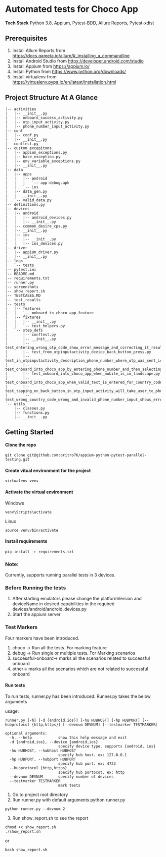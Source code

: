 # Automated tests for Choco App

**Tech Stack**
Python 3.8, Appium, Pytest-BDD, Allure Reports, Pytest-xdist

## Prerequisites
1. Install Allure Reports from https://docs.qameta.io/allure/#_installing_a_commandline
2. Install Android Studio from https://developer.android.com/studio
3. Install Appium from https://appium.io/
4. Install Python from https://www.python.org/downloads/
5. Install virtualenv from https://virtualenv.pypa.io/en/latest/installation.html

## Project Structure At A Glance
```
|-- activities
|   |-- __init__.py
|   |-- onboard_success_activity.py
|   |-- otp_input_activity.py
|   |-- phone_number_input_activity.py
|-- conf
|   |-- conf.py
|   |-- __init__.py
|-- conftest.py
|-- custom_excepitons
|   |-- appium_exceptions.py
|   |-- base_exception.py
|   |-- env_variable_exceptions.py
|   |-- __init__.py
|-- data
|   |-- apps
|   |   |-- android
|   |   |   `-- app-debug.apk
|   |   `-- ios
|   |-- data_gen.py
|   |-- __init__.py
|   `-- valid_data.py
|-- definitions.py
|-- devices
|   |-- android
|   |   |-- android_devices.py
|   |   |-- __init__.py
|   |-- common_desire_cps.py
|   |-- __init__.py
|   |-- ios
|   |   |-- __init__.py
|   |   |-- ios_devices.py
|-- driver
|   |-- appium_driver.py
|   |-- __init__.py
|-- logs
|   `-- tests
|-- pytest.ini
|-- README.md
|-- requirements.txt
|-- runner.py
|-- screenshots
|-- show_report.sh
|-- TESTCASES.MD
|-- test_results
|-- tests
|   |-- features
|   |   `-- onboard_to_choco_app.feature
|   |-- fixtures
|   |   |-- __init__.py
|   |   `-- test_helpers.py
|   `-- step_defs
|       |-- conftest.py
|       |-- __init__.py
|       |-- test_entering_wrong_otp_code_show_error_message_and_correcting_it_results_successful_onboard.py
|       |-- test_from_otpinputactivity_device_back_button_press.py
|       |-- test_in_otpinputactivity_description_phone_number_where_otp_was_sent_is_shown.py
|       |-- test_onboard_into_choco_app_by_entering_phone_number_and_then_selecting_country_code.py
|       |-- test_onboard_into_choco_app_when_mobile_is_in_landscape.py
|       |-- test_onboard_into_choco_app_when_valid_text_is_entered_for_country_code_filtering.py
|       |-- test_tapping_on_back_button_in_otp_input_activity_will_take_user_to_phone_number_input_activity.py
|       `-- test_wrong_country_code_wrong_and_invalid_phone_number_input_shows_error_message.py
`-- utils
    |-- classes.py
    |-- functions.py
    |-- __init__.py
```
## Getting Started

#### Clone the repo
```
git clone git@github.com:oritro76/appium-python-pytest-parallel-testing.git
```

#### Create vitual environment for the project
```commandline
virtualenv venv
```
#### Activate the virtual environment
Windows
```commandline
venv\Scripts\activate
```
Linux
```commandline
source venv/bin/activate
```
#### Install requirements

```commandline
pip install -r requirements.txt
```
### Note:
Currently, supports running parallel tests in 3 devices.

### Before Running the tests 
1. After starting emulators please change the platformVersion and deviceName in desired capabilities in the required devices/android/android_devices.py
2. Start the appium server

### Test Markers
Four markers have been introduced.
1. choco -> Run all the tests. For marking feature
2. debug -> Run single or multiple tests. For Marking scenarios 
3. successful-onboard-> marks all the scenarios related to successful onboard 
4. other-> marks all the scenarios which are not related to successful onboard

#### Run tests
To run tests, runner.py has been introduced. Runner.py takes the below arguments

usage: 
```
runner.py [-h] [-d {android,ios}] [-hu HUBHOST] [-hp HUBPORT] [--hubprotocol {http,https}] [--devnum DEVNUM] [--testmarker TESTMARKER]

optional arguments:
  -h, --help            show this help message and exit
  -d {android,ios}, --device {android,ios}
                        specify device type. supports {android, ios}
  -hu HUBHOST, --hubhost HUBHOST
                        specify hub host. ex: 127.0.0.1
  -hp HUBPORT, --hubport HUBPORT
                        specify hub port. ex: 4723
  --hubprotocol {http,https}
                        specify hub portocot. ex: http
  --devnum DEVNUM       specify number of devices
  --testmarker TESTMARKER
                        mark tests
```


1. Go to project root directory
2. Run runner.py with default arguments python runner.py
```
python runner.py --devnum 2
```
3. Run show_report.sh to see the report

```
chmod +x show_report.sh
./show_report.sh
```
or
```
bash show_report.sh
```
